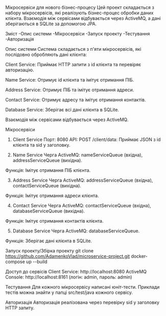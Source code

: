 Мікросервіси для нового бізнес-процесу
Цей проект складається з набору мікросервісів, які реалізують бізнес-процес обробки даних клієнта. Взаємодія між сервісами відбувається через ActiveMQ, а дані зберігаються в SQLite за допомогою JPA.

Зміст
-Опис системи
-Мікросервіси
-Запуск проекту
-Тестування
-Авторизація

Опис системи
Система складається з п'яти мікросервісів, які послідовно обробляють дані клієнта:

Client Service: Приймає HTTP запити з id клієнта та перевіряє авторизацію.

Name Service: Отримує id клієнта та імітує отримання ПІБ.

Address Service: Отримує ПІБ та імітує отримання адреси.

Contact Service: Отримує адресу та імітує отримання контактів.

Database Service: Зберігає всі дані клієнта в SQLite.

Взаємодія між сервісами відбувається через ActiveMQ.

Мікросервіси
1. Client Service
Порт: 8080
API:
POST /client/data: Приймає JSON з id клієнта та sid у заголовку.

2. Name Service
Черга ActiveMQ: nameServiceQueue (вхідна), addressServiceQueue (вихідна).

Функція: Імітує отримання ПІБ клієнта.

3. Address Service
Черга ActiveMQ: addressServiceQueue (вхідна), contactServiceQueue (вихідна).

Функція: Імітує отримання адреси клієнта.

4. Contact Service
Черга ActiveMQ: contactServiceQueue (вхідна), databaseServiceQueue (вихідна).

Функція: Імітує отримання контактів клієнта.

5. Database Service
Черга ActiveMQ: databaseServiceQueue.

Функція: Зберігає дані клієнта в SQLite.

Запуск проекту/Збірка проекту
git clone https://github.com/AdamenkoVlad/microservice-project.git
docker-compose up --build

Доступ до сервісів
Client Service: http://localhost:8080
ActiveMQ Console: http://localhost:8161 (логін: admin, пароль: admin)

Тестування
Для кожного мікросервісу написані юніт-тести. Приклади тестів можна знайти у папці src/test/java кожного сервісу.

Авторизація
Авторизація реалізована через перевірку sid у заголовку HTTP запиту.



